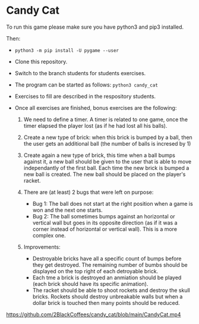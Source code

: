# Candy Cat

To run this game please make sure you have python3 and pip3 installed.

Then:

* `python3 -m pip install -U pygame --user`
* Clone this repository.
* Switch to the branch students for students exercises.
* The program can be started as follows: `python3 candy_cat`
* Exercises to fill are described in the respository students.
* Once all exercises are finished, bonus exercises are the following:

    1. We need to define a timer. A timer is related to one game, once the timer elapsed the player lost (as if he had lost all his balls).
    2. Create a new type of brick: when this brick is bumped by a ball, then the user gets an additional ball (the number of balls is incresed by 1)
    3. Create again a new type of brick, this time when a ball bumps against it, a new ball should be given to the user that is able to move independantly of the first ball. Each time the new brick is bumped a new ball is created. The new ball should be placed on the player's racket.
    4. There are (at least) 2 bugs that were left on purpose: 

        * Bug 1: The ball does not start at the right position when a game is won and the next one starts.
        * Bug 2: The ball sometimes bumps against an horizontal or vertical wall but goes in its opposite direction (as if it was a corner instead of horizontal or vertical wall). This is a more complex one.
    5. Improvements:
        * Destroyable bricks have all a specific count of bumps before they get destroyed. The remaining number of bumbs should be displayed on the top right of each detroyable brick.
        * Each tme a brick is destroyed an anmiation should be played (each brick should have its specific animation).
        * The racket should be able to shoot rockets and destroy the skull bricks. Rockets should destroy unbreakable walls but when a dollar brick is touched then many points should be reduced.

https://github.com/2BlackCoffees/candy_cat/blob/main/CandyCat.mp4
